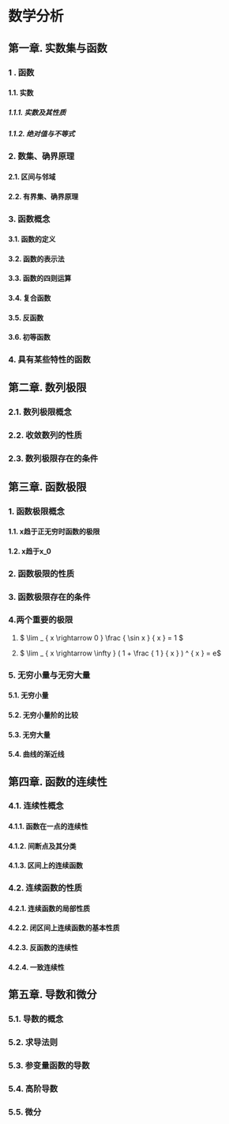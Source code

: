 # 数学分析

## 第一章. 实数集与函数

### 1 . 函数

#### 1.1. 实数

##### 1.1.1. 实数及其性质

##### 1.1.2. 绝对值与不等式

### 2. 数集、确界原理

#### 2.1. 区间与邻域

#### 2.2. 有界集、确界原理

### 3. 函数概念

#### 3.1. 函数的定义

#### 3.2. 函数的表示法

#### 3.3. 函数的四则运算

#### 3.4. 复合函数

#### 3.5. 反函数

#### 3.6. 初等函数

### 4. 具有某些特性的函数

## 第二章. 数列极限

### 2.1. 数列极限概念

### 2.2. 收敛数列的性质

### 2.3. 数列极限存在的条件

## 第三章. 函数极限

### 1. 函数极限概念

#### 1.1. x趋于正无穷时函数的极限

#### 1.2. x趋于x_0

### 2. 函数极限的性质

### 3. 函数极限存在的条件

### 4.两个重要的极限

1. $ \lim _ { x \rightarrow 0 } \frac { \sin x } { x } = 1 $

2. $ \lim _ { x \rightarrow \infty } ( 1 + \frac { 1 } { x } ) ^ { x } = e$

### 5. 无穷小量与无穷大量

#### 5.1. 无穷小量

#### 5.2. 无穷小量阶的比较

#### 5.3. 无穷大量

#### 5.4. 曲线的渐近线

## 第四章. 函数的连续性

### 4.1. 连续性概念

#### 4.1.1. 函数在一点的连续性

#### 4.1.2. 间断点及其分类

#### 4.1.3. 区间上的连续函数

### 4.2. 连续函数的性质

#### 4.2.1. 连续函数的局部性质

#### 4.2.2. 闭区间上连续函数的基本性质

#### 4.2.3. 反函数的连续性

#### 4.2.4. 一致连续性

## 第五章. 导数和微分

### 5.1. 导数的概念

### 5.2. 求导法则

### 5.3. 参变量函数的导数

### 5.4. 高阶导数

### 5.5. 微分
